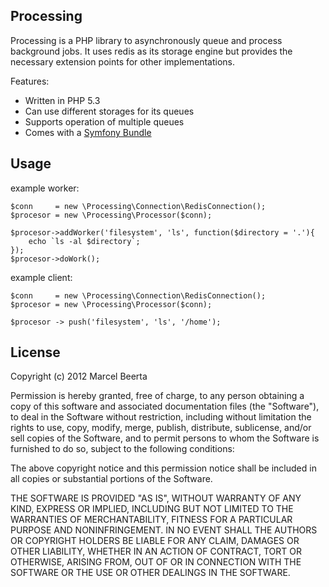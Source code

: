 Processing
----------
Processing is a PHP library to asynchronously queue and process background jobs. It uses
redis as its storage engine but provides the necessary extension points for other implementations.

Features:

* Written in PHP 5.3
* Can use different storages for its queues
* Supports operation of multiple queues
* Comes with a [Symfony Bundle](https://github.com/mazen/ProcessingBundle)

Usage
-----
example worker:

    $conn     = new \Processing\Connection\RedisConnection();
    $procesor = new \Processing\Processor($conn);

    $procesor->addWorker('filesystem', 'ls', function($directory = '.'){
        echo `ls -al $directory`;
    });
    $procesor->doWork();

example client:

    $conn     = new \Processing\Connection\RedisConnection();
    $procesor = new \Processing\Processor($conn);

    $procesor -> push('filesystem', 'ls', '/home');

License
-------
Copyright (c) 2012 Marcel Beerta

Permission is hereby granted, free of charge, to any person obtaining a copy
of this software and associated documentation files (the "Software"), to deal
in the Software without restriction, including without limitation the rights
to use, copy, modify, merge, publish, distribute, sublicense, and/or sell
copies of the Software, and to permit persons to whom the Software is furnished
to do so, subject to the following conditions:

The above copyright notice and this permission notice shall be included in all
copies or substantial portions of the Software.

THE SOFTWARE IS PROVIDED "AS IS", WITHOUT WARRANTY OF ANY KIND, EXPRESS OR
IMPLIED, INCLUDING BUT NOT LIMITED TO THE WARRANTIES OF MERCHANTABILITY,
FITNESS FOR A PARTICULAR PURPOSE AND NONINFRINGEMENT. IN NO EVENT SHALL THE
AUTHORS OR COPYRIGHT HOLDERS BE LIABLE FOR ANY CLAIM, DAMAGES OR OTHER
LIABILITY, WHETHER IN AN ACTION OF CONTRACT, TORT OR OTHERWISE, ARISING FROM,
OUT OF OR IN CONNECTION WITH THE SOFTWARE OR THE USE OR OTHER DEALINGS IN
THE SOFTWARE.